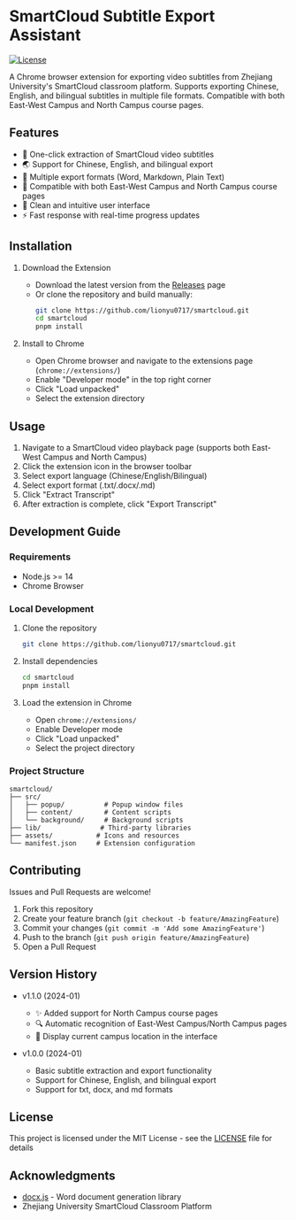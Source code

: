 # SmartCloud Subtitle Export Assistant

[![License](https://img.shields.io/badge/License-MIT-blue.svg)](LICENSE)

A Chrome browser extension for exporting video subtitles from Zhejiang University's SmartCloud classroom platform. Supports exporting Chinese, English, and bilingual subtitles in multiple file formats. Compatible with both East-West Campus and North Campus course pages.

## Features

- 🎯 One-click extraction of SmartCloud video subtitles
- 🌏 Support for Chinese, English, and bilingual export
- 📄 Multiple export formats (Word, Markdown, Plain Text)
- 🏫 Compatible with both East-West Campus and North Campus course pages
- 🎨 Clean and intuitive user interface
- ⚡️ Fast response with real-time progress updates

## Installation

1. Download the Extension
   - Download the latest version from the [Releases](https://github.com/lionyu0717/smartcloud/releases) page
   - Or clone the repository and build manually:
     ```bash
     git clone https://github.com/lionyu0717/smartcloud.git
     cd smartcloud
     pnpm install
     ```

2. Install to Chrome
   - Open Chrome browser and navigate to the extensions page (`chrome://extensions/`)
   - Enable "Developer mode" in the top right corner
   - Click "Load unpacked"
   - Select the extension directory

## Usage

1. Navigate to a SmartCloud video playback page (supports both East-West Campus and North Campus)
2. Click the extension icon in the browser toolbar
3. Select export language (Chinese/English/Bilingual)
4. Select export format (.txt/.docx/.md)
5. Click "Extract Transcript"
6. After extraction is complete, click "Export Transcript"

## Development Guide

### Requirements

- Node.js >= 14
- Chrome Browser

### Local Development

1. Clone the repository
   ```bash
   git clone https://github.com/lionyu0717/smartcloud.git
   ```

2. Install dependencies
   ```bash
   cd smartcloud
   pnpm install
   ```

3. Load the extension in Chrome
   - Open `chrome://extensions/`
   - Enable Developer mode
   - Click "Load unpacked"
   - Select the project directory

### Project Structure

```
smartcloud/
├── src/
│   ├── popup/          # Popup window files
│   ├── content/        # Content scripts
│   └── background/     # Background scripts
├── lib/               # Third-party libraries
├── assets/           # Icons and resources
└── manifest.json     # Extension configuration
```

## Contributing

Issues and Pull Requests are welcome!

1. Fork this repository
2. Create your feature branch (`git checkout -b feature/AmazingFeature`)
3. Commit your changes (`git commit -m 'Add some AmazingFeature'`)
4. Push to the branch (`git push origin feature/AmazingFeature`)
5. Open a Pull Request

## Version History

- v1.1.0 (2024-01)
  - ✨ Added support for North Campus course pages
  - 🔍 Automatic recognition of East-West Campus/North Campus pages
  - 📝 Display current campus location in the interface

- v1.0.0 (2024-01)
  - Basic subtitle extraction and export functionality
  - Support for Chinese, English, and bilingual export
  - Support for txt, docx, and md formats

## License

This project is licensed under the MIT License - see the [LICENSE](LICENSE) file for details

## Acknowledgments

- [docx.js](https://github.com/dolanmiu/docx) - Word document generation library
- Zhejiang University SmartCloud Classroom Platform
